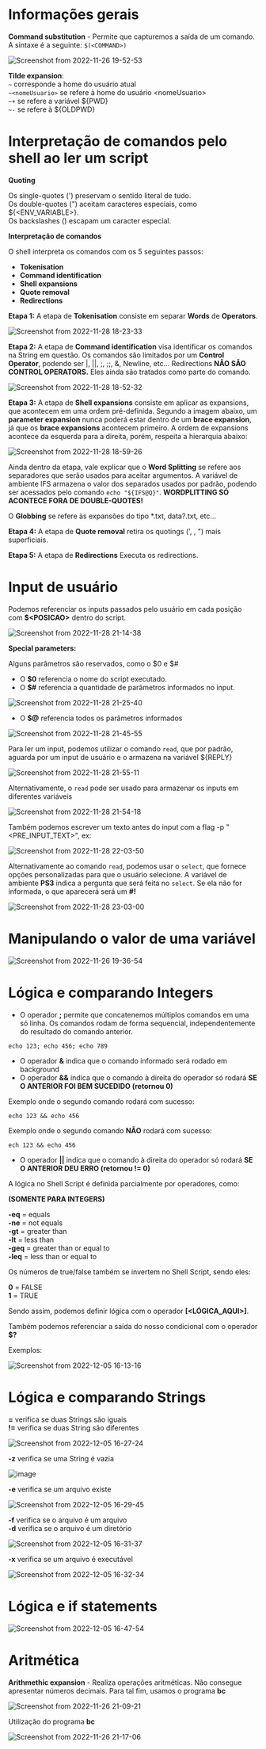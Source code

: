 # Informações gerais

**Command substitution** - Permite que capturemos a saída de um comando. A sintaxe é a seguinte: `$(<COMMAND>)`

![Screenshot from 2022-11-26 19-52-53](https://user-images.githubusercontent.com/80921933/204111735-350f4dae-5e52-4ce0-b4d7-59d6df1fc96e.png)


**Tilde expansion**: <br>
`~` corresponde a home do usuário atual <br>
`~<nomeUsuario>` se refere à home do usuário \<nomeUsuario> <br>
`~+` se refere a variável ${PWD} <br>
`~-` se refere à ${OLDPWD} <br>

# Interpretação de comandos pelo shell ao ler um script

**Quoting** 

Os single-quotes (') preservam o sentido literal de tudo. <br>
Os double-quotes (") aceitam caracteres especiais, como ${<ENV_VARIABLE>}. <br>
Os backslashes (\) escapam um caracter especial. <br>

**Interpretação de comandos**

O shell interpreta os comandos com os 5 seguintes passos:

- **Tokenisation**
- **Command identification**
- **Shell expansions**
- **Quote removal**
- **Redirections**

**Etapa 1:** A etapa de **Tokenisation** consiste em separar **Words** de **Operators**.

![Screenshot from 2022-11-28 18-23-33](https://user-images.githubusercontent.com/80921933/204384005-27864c1e-f418-4bb7-9e49-0fd30e9edac6.png)

**Etapa 2:** A etapa de **Command identification** visa identificar os comandos na String em questão. Os comandos são limitados por um **Control Operator**, podendo ser |, ||, ;, ;;, &, Newline, etc... Redirections **NÃO SÃO CONTROL OPERATORS.** Eles ainda são tratados como parte do comando.

![Screenshot from 2022-11-28 18-52-32](https://user-images.githubusercontent.com/80921933/204389187-7c146da6-72c2-4991-9d0c-f01d84243f59.png)

**Etapa 3:** A etapa de **Shell expansions** consiste em aplicar as expansions, que acontecem em uma ordem pré-definida. Segundo a imagem abaixo, um **parameter expansion** nunca poderá estar dentro de um **brace expansion**, já que os **brace expansions** acontecem primeiro. A ordem de expansions acontece da esquerda para a direita, porém, respeita a hierarquia abaixo:

![Screenshot from 2022-11-28 18-59-26](https://user-images.githubusercontent.com/80921933/204389884-58c38f7b-7688-417a-aabc-7b379dfa25f4.png)

Ainda dentro da etapa, vale explicar que o **Word Splitting** se refere aos separadores que serão usados para aceitar argumentos. A variável de ambiente IFS armazena o valor dos separados usados por padrão, podendo ser acessados pelo comando `echo "${IFS@Q}"`. **WORDPLITTING SÓ ACONTECE FORA DE DOUBLE-QUOTES!**

O **Globbing** se refere às expansões do tipo *.txt, data?.txt, etc...

**Etapa 4:** A etapa de **Quote removal** retira os quotings (', \, ") mais superficiais.

**Etapa 5:** A etapa de **Redirections** Executa os redirections.

# Input de usuário

Podemos referenciar os inputs passados pelo usuário em cada posição com **$\<POSICAO>** dentro do script. 

![Screenshot from 2022-11-28 21-14-38](https://user-images.githubusercontent.com/80921933/204407559-ffdaead3-a0df-4605-8a26-7744b98e66b7.png)

**Special parameters:**

Alguns parâmetros são reservados, como o $0 e $#

- O **$0** referencia o nome do script executado.
- O **$#** referencia a quantidade de parâmetros informados no input.

![Screenshot from 2022-11-28 21-25-40](https://user-images.githubusercontent.com/80921933/204408533-62b1dbab-106a-4d43-970e-3a933f83c1ab.png)

- O **$@** referencia todos os parâmetros informados

![Screenshot from 2022-11-28 21-45-55](https://user-images.githubusercontent.com/80921933/204410841-8ff4f2b7-fe06-4cb9-a13a-16d6573619cc.png)

Para ler um input, podemos utilizar o comando `read`, que por padrão, aguarda por um input de usuário e o armazena na variável ${REPLY}

![Screenshot from 2022-11-28 21-55-11](https://user-images.githubusercontent.com/80921933/204412141-4116bdf2-c12d-4e8f-8a73-207e7ca03ccf.png)

Alternativamente, o `read` pode ser usado para armazenar os inputs em diferentes variáveis

![Screenshot from 2022-11-28 21-54-18](https://user-images.githubusercontent.com/80921933/204412197-e7a1cafe-bb8d-4b91-b41a-b1d10adefdc5.png)

Também podemos escrever um texto antes do input com a flag -p "<PRE_INPUT_TEXT>", ex:

![Screenshot from 2022-11-28 22-03-50](https://user-images.githubusercontent.com/80921933/204412994-2b39c9a0-d5c6-4fa0-ae47-8cb8ba5cccb9.png)

Alternativamente ao comando `read`, podemos usar o `select`, que fornece opções personalizadas para que o usuário selecione. A variável de ambiente **PS3** indica a pergunta que será feita no `select`. Se ela não for informada, o que aparecerá será um **#!**

![Screenshot from 2022-11-28 23-03-00](https://user-images.githubusercontent.com/80921933/204420416-75785137-6c00-4b85-bc2f-b6a91a28a8bc.png)

# Manipulando o valor de uma variável

![Screenshot from 2022-11-26 19-36-54](https://user-images.githubusercontent.com/80921933/204111529-50d2b0f3-4a65-4358-b599-a97883e5493c.png)

# Lógica e comparando Integers

- O operador **;** permite que concatenemos múltiplos comandos em uma só linha. Os comandos rodam de forma sequencial, independentemente do resultado do comando anterior.

```
echo 123; echo 456; echo 789
```

- O operador **&** indica que o comando informado será rodado em background <br>
- O operador **&&** indica que o comando à direita do operador só rodará **SE O ANTERIOR FOI BEM SUCEDIDO (retornou 0)**

Exemplo onde o segundo comando rodará com sucesso:
```
echo 123 && echo 456
```

Exemplo onde o segundo comando **NÃO** rodará com sucesso:
```
ech 123 && echo 456
```

- O operador **||** indica que o comando à direita do operador só rodará **SE O ANTERIOR DEU ERRO (retornou != 0)**

A lógica no Shell Script é definida parcialmente por operadores, como:

**(SOMENTE PARA INTEGERS)**

**-eq** = equals <br>
**-ne** = not equals <br>
**-gt** = greater than <br>
**-lt** = less than <br>
**-geq** = greater than or equal to <br>
**-leq** = less than or equal to

Os números de true/false também se invertem no Shell Script, sendo eles:

**0** = FALSE <br>
**1** = TRUE

Sendo assim, podemos definir lógica com o operador **[\<LÓGICA_AQUI>]**.

Também podemos referenciar a saída do nosso condicional com o operador **$?**

Exemplos:

![Screenshot from 2022-12-05 16-13-16](https://user-images.githubusercontent.com/80921933/205723020-e00e481b-a1b3-4aae-bf1e-d2c652b58173.png)

# Lógica e comparando Strings

**=** verifica se duas Strings são iguais <br>
**!=** verifica se duas String são diferentes

![Screenshot from 2022-12-05 16-27-24](https://user-images.githubusercontent.com/80921933/205725543-33af80e2-8900-41b3-8656-70ac5a27e800.png)


**-z** verifica se uma String é vazia

![image](https://user-images.githubusercontent.com/80921933/205725671-316916be-a024-47d1-90e2-5be333aa0097.png)

**-e** verifica se um arquivo existe

![Screenshot from 2022-12-05 16-29-45](https://user-images.githubusercontent.com/80921933/205726059-9fa21149-067a-439e-9ce6-65898a172dce.png)

**-f** verifica se o arquivo é um arquivo <br>
**-d** verifica se o arquivo é um diretório
 
![Screenshot from 2022-12-05 16-31-37](https://user-images.githubusercontent.com/80921933/205726212-ffd01e8a-e241-4f68-9461-770fa76518bc.png)

**-x** verifica se um arquivo é executável

![Screenshot from 2022-12-05 16-32-34](https://user-images.githubusercontent.com/80921933/205726703-c95b4cab-da52-4706-b15c-1cd4b6aa33e1.png)

# Lógica e if statements

![Screenshot from 2022-12-05 16-47-54](https://user-images.githubusercontent.com/80921933/205729490-250dd515-9a78-474d-93c8-1d1347010247.png)

# Aritmética

**Arithmethic expansion** - Realiza operações aritméticas. Não consegue apresentar números decimais. Para tal fim, usamos o programa **bc**

![Screenshot from 2022-11-26 21-09-21](https://user-images.githubusercontent.com/80921933/204113603-6dfbcb60-7829-4f7d-b4b7-f4eb22d5890f.png)

Utilização do programa **bc**

![Screenshot from 2022-11-26 21-17-06](https://user-images.githubusercontent.com/80921933/204113758-ae6a1991-7914-4dbe-ba4d-bef53f9b8c20.png)


